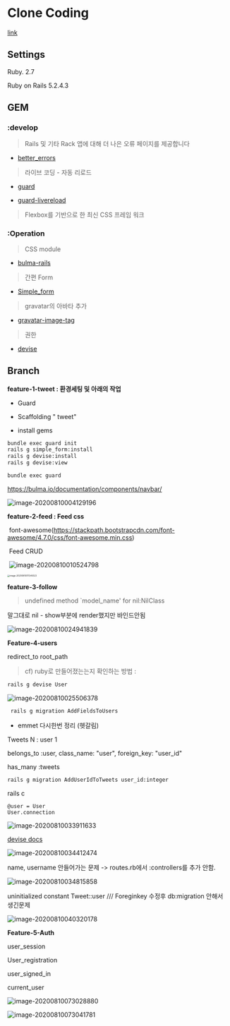 # Clone Coding

[link]()



## Settings

Ruby. 2.7

Ruby on Rails 5.2.4.3



## GEM

### :develop

> Rails 및 기타 Rack 앱에 대해 더 나은 오류 페이지를 제공합니다

* [better_errors](https://rubygems.org/gems/better_errors/versions/2.4) 

> 라이브 코딩 - 자동 리로드

* [guard](https://rubygems.org/gems/guard/versions/2.14.1)

* [guard-livereload](https://rubygems.org/gems/guard-livereload/versions/2.5.2)

> Flexbox를 기반으로 한 최신 CSS 프레임 워크

### :Operation

> CSS module

* [bulma-rails](https://rubygems.org/gems/bulma-rails/versions/0.6.1)

> 간편 Form

* [Simple_form](https://rubygems.org/gems/simple_form/versions/5.0.2)

> gravatar의 아바타 추가

* [gravatar-image-tag](https://rubygems.org/gems/gravatar_image_tag/versions/1.2.0)

> 권한

* [devise](https://rubygems.org/gems/devise/versions/4.3.0)

## Branch

**feature-1-tweet : 환경세팅 및 아래의 작업**

* Guard

* Scaffolding " tweet"

* install gems

```bash
bundle exec guard init
rails g simple_form:install
rails g devise:install
rails g devise:view

bundle exec guard
```

https://bulma.io/documentation/components/navbar/

![image-20200810004129196](https://tva1.sinaimg.cn/large/007S8ZIlgy1ghkzlsvhczj31410430st.jpg)



**feature-2-feed : Feed css**

​		font-awesome(https://stackpath.bootstrapcdn.com/font-awesome/4.7.0/css/font-awesome.min.css)

​		 Feed CRUD

​		![image-20200810010524798](https://tva1.sinaimg.cn/large/007S8ZIlgy1ghl0aptn8mj30rf04vmxt.jpg)

<img src="https://tva1.sinaimg.cn/large/007S8ZIlgy1ghl0jg3xcfj30jy07uglz.jpg" alt="image-20200810011349323" style="zoom: 33%;" />

**feature-3-follow**

> undefined method `model_name' for nil:NilClass

말그대로 nil - show부분에 render했지만 바인드안됨

![image-20200810024941839](https://tva1.sinaimg.cn/large/007S8ZIlgy1ghl3b7h7zmj31ng0hi40g.jpg)

**Feature-4-users**

redirect_to root_path

> cf) ruby로 만들어졌는는지 확인하는 방법 : 

```bash
rails g devise User
```

![image-20200810025506378](https://tva1.sinaimg.cn/large/007S8ZIlgy1ghl3guale8j30xc083dj3.jpg)

```bash
 rails g migration AddFieldsToUsers
```



* emmet 다시한번 정리 (헷갈림)

Tweets N : user 1

belongs_to :user, class_name: "user", foreign_key: "user_id"

has_many :tweets  

```bash
rails g migration AddUserIdToTweets user_id:integer
```



rails c

```
@user = User
User.connection
```

![image-20200810033911633](https://tva1.sinaimg.cn/large/007S8ZIlgy1ghl4qphdzcj30z302faag.jpg)



[devise docs](https://github.com/heartcombo/devise)

![image-20200810034412474](https://tva1.sinaimg.cn/large/007S8ZIlgy1ghl4vx871tj30yu00r748.jpg)

name, username 안들어가는 문제 -> routes.rb에서 :controllers를 추가 안함.

![image-20200810034815858](https://tva1.sinaimg.cn/large/007S8ZIlgy1ghl505buxaj3156016wej.jpg)

uninitialized constant Tweet::user /// Foreginkey 수정후 db:migration 안해서 생긴문제

![image-20200810040320178](https://tva1.sinaimg.cn/large/007S8ZIlgy1ghl5ftngxtj324s0miacv.jpg)



**Feature-5-Auth**

user_session

User_registration

user_signed_in

current_user

![image-20200810073028880](https://tva1.sinaimg.cn/large/007S8ZIlgy1ghlbfd4xo1j326u0q6af8.jpg)

![image-20200810073041781](https://tva1.sinaimg.cn/large/007S8ZIlgy1ghlbfkp8pdj32760pcadv.jpg)